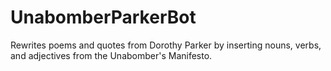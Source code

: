 # UnabomberParkerBot
Rewrites poems and quotes from Dorothy Parker by inserting nouns, verbs, and adjectives from the Unabomber's Manifesto.
